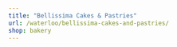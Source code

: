 ```yaml
---
title: "Bellissima Cakes & Pastries"
url: /waterloo/bellissima-cakes-and-pastries/
shop: bakery
---
```

